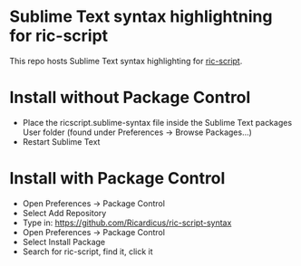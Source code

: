 # Sublime Text syntax highlightning for ric-script

This repo hosts Sublime Text syntax highlighting 
for [ric-script](https://github.com/Ricardicus/ric-script).

# Install without Package Control

* Place the ricscript.sublime-syntax file inside the Sublime Text packages User folder (found under Preferences -> Browse Packages...)
* Restart Sublime Text

# Install with Package Control

* Open Preferences -> Package Control
* Select Add Repository 
* Type in: https://github.com/Ricardicus/ric-script-syntax
* Open Preferences -> Package Control
* Select Install Package
* Search for ric-script, find it, click it

